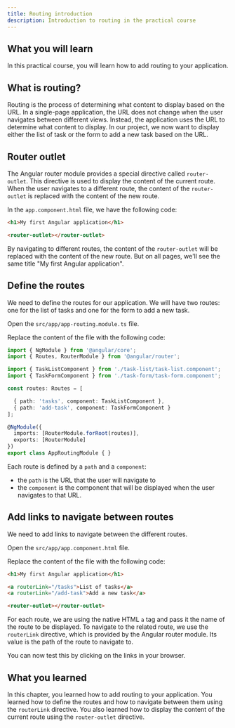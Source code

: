 ```yaml
---
title: Routing introduction
description: Introduction to routing in the practical course
---
```


## What you will learn

In this practical course, you will learn how to add routing to your application.

## What is routing?

Routing is the process of determining what content to display based on the URL. In a single-page application, the URL does not change when the user navigates between different views. Instead, the application uses the URL to determine what content to display.
In our project, we now want to display either the list of task or the form to add a new task based on the URL.

## Router outlet

The Angular router module provides a special directive called `router-outlet`. This directive is used to display the content of the current route. When the user navigates to a different route, the content of the `router-outlet` is replaced with the content of the new route.

In the `app.component.html` file, we have the following code:

```html ins={"Add router-outlet as a placeholder for routed content": 2-3}
<h1>My first Angular application</h1>

<router-outlet></router-outlet>
```

By navigating to different routes, the content of the `router-outlet` will be replaced with the content of the new route.
But on all pages, we'll see the same title "My first Angular application".

## Define the routes

We need to define the routes for our application. We will have two routes: one for the list of tasks and one for the form to add a new task.

Open the `src/app/app-routing.module.ts` file.

Replace the content of the file with the following code:

```typescript ins={"Import the componentes for each route": 3-5} ins={"Define the routes": 8-10}
import { NgModule } from '@angular/core';
import { Routes, RouterModule } from '@angular/router';

import { TaskListComponent } from './task-list/task-list.component';
import { TaskFormComponent } from './task-form/task-form.component';

const routes: Routes = [

  { path: 'tasks', component: TaskListComponent },
  { path: 'add-task', component: TaskFormComponent }
];

@NgModule({
  imports: [RouterModule.forRoot(routes)],
  exports: [RouterModule]
})
export class AppRoutingModule { }
```

Each route is defined by a `path` and a `component`:

- the `path` is the URL that the user will navigate to
- the `component` is the component that will be displayed when the user navigates to that URL.

## Add links to navigate between routes

We need to add links to navigate between the different routes.

Open the `src/app/app.component.html` file.

Replace the content of the file with the following code:

```html ins={"Add links to navigate between routes": 2-4}
<h1>My first Angular application</h1>

<a routerLink="/tasks">List of tasks</a>
<a routerLink="/add-task">Add a new task</a>

<router-outlet></router-outlet>
```

For each route, we are using the native HTML `a` tag and pass it the name of the route to be displayed.
To navigate to the related route, we use the `routerLink` directive, which is provided by the Angular router module.
Its value is the path of the route to navigate to.

You can now test this by clicking on the links in your browser.

## What you learned

In this chapter, you learned how to add routing to your application. You learned how to define the routes and how to navigate between them using the `routerLink` directive. You also learned how to display the content of the current route using the `router-outlet` directive.

